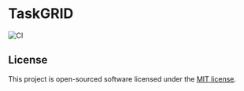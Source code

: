# TaskGRID

![CI](https://github.com/carbontwelve/task-grid/workflows/Laravel/badge.svg?branch=main)

## License

This project is open-sourced software licensed under the [MIT license](https://opensource.org/licenses/MIT).
